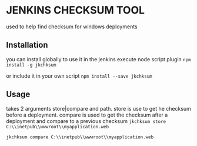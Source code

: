 JENKINS CHECKSUM TOOL
=============================

used to help find checksum for windows deployments

## Installation
  you can install globally to use it in the jenkins execute node script plugin
  `npm install -g jkchksum`

  or include it in your own script
  `npm install --save jkchksum`

## Usage
  takes 2 arguments store|compare and path. store is use to get he checksum before a deployment.
  compare is used to get the checksum after a deployment and compare to a previous checksum
  `jkchksum store C:\\inetpub\\wwwroot\\myapplication.web`

  `jkchksum compare C:\\inetpub\\wwwroot\\myapplication.web`
